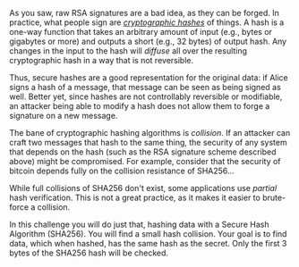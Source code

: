 As you saw, raw RSA signatures are a bad idea, as they can be forged.
In practice, what people sign are [_cryptographic hashes_](https://en.wikipedia.org/wiki/Cryptographic_hash_function) of things.
A hash is a one-way function that takes an arbitrary amount of input (e.g., bytes or gigabytes or more) and outputs a short (e.g., 32 bytes) of output hash.
Any changes in the input to the hash will _diffuse_ all over the resulting cryptographic hash in a way that is not reversible.

Thus, secure hashes are a good representation for the original data: if Alice signs a hash of a message, that message can be seen as being signed as well.
Better yet, since hashes are not controllably reversible or modifiable, an attacker being able to modify a hash does not allow them to forge a signature on a new message.

The bane of cryptographic hashing algorithms is _collision_.
If an attacker can craft two messages that hash to the same thing, the security of any system that depends on the hash (such as the RSA signature scheme described above) might be compromised.
For example, consider that the security of bitcoin depends fully on the collision resistance of SHA256...

While full collisions of SHA256 don't exist, some applications use _partial_ hash verification.
This is not a great practice, as it makes it easier to brute-force a collision.

In this challenge you will do just that, hashing data with a Secure Hash Algorithm (SHA256).
You will find a small hash collision.
Your goal is to find data, which when hashed, has the same hash as the secret.
Only the first 3 bytes of the SHA256 hash will be checked.
